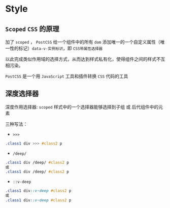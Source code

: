 # Style

## `Scoped` `CSS` 的原理

加了 `scoped` ， `PostCSS` 给一个组件中的所有 `dom` 添加唯一的一个自定义属性（唯一性的标记）`data-v-实例标识`，即 `CSS带属性选择器`

以此完成类似作用域的选择方式，从而达到样式私有化，使得组件之间的样式不互相污染。

`PostCSS` 是一个用 `JavaScript` 工具和插件转换 `CSS` 代码的工具

## 深度选择器

深度作用选择器: `scoped` 样式中的一个选择器能够选择到子组 或 后代组件中的元素

三种写法：

- `>>>`

```css
.class1 div >>> #class2 p
```

- `/deep/`

```css
.class1 div /deep/ #class2 p
或
.class1 div /deep/ #class2 p
```

- `::v-deep`

```css
.class1 div::v-deep #class2 p
或
.class1 div::v-deep #class2 p
```
